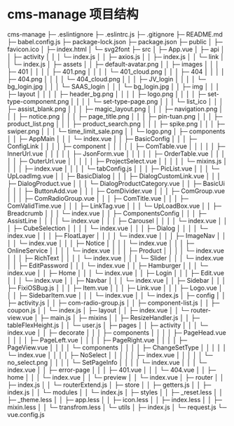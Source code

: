 # cms-manage 项目结构
cms-manage
├─ .eslintignore
├─ .eslintrc.js
├─ .gitignore
├─ README.md
├─ babel.config.js
├─ package-lock.json
├─ package.json
├─ public
│  ├─ favicon.ico
│  ├─ index.html
│  └─ svg2font
├─ src
│  ├─ App.vue
│  ├─ api
│  │  ├─ activity
│  │  │  └─ index.js
│  │  ├─ axios.js
│  │  ├─ index.js
│  │  └─ link
│  │     └─ index.js
│  ├─ assets
│  │  ├─ default-avatar.png
│  │  ├─ images
│  │  │  ├─ 401
│  │  │  │  ├─ 401.png
│  │  │  │  └─ 401_cloud.png
│  │  │  ├─ 404
│  │  │  │  ├─ 404.png
│  │  │  │  └─ 404_cloud.png
│  │  │  ├─ JV_login
│  │  │  │  └─ bg_login.jpg
│  │  │  └─ SAAS_login
│  │  │     └─ bg_login.jpg
│  │  ├─ img
│  │  │  ├─ layout
│  │  │  │  ├─ header_bg.png
│  │  │  │  ├─ logo.png
│  │  │  │  ├─ set-type-component.png
│  │  │  │  └─ set-type-page.png
│  │  │  └─ list_ico
│  │  │     ├─ assist_blank.png
│  │  │     ├─ magic_layout.png
│  │  │     ├─ navigation.png
│  │  │     ├─ notice.png
│  │  │     ├─ page_title.png
│  │  │     ├─ pin-tuan.png
│  │  │     ├─ product_list.png
│  │  │     ├─ product_search.png
│  │  │     ├─ spike.png
│  │  │     ├─ swiper.png
│  │  │     └─ time_limit_sale.png
│  │  └─ logo.png
│  ├─ components
│  │  ├─ AppMain
│  │  │  └─ index.vue
│  │  ├─ BasicConfig
│  │  │  ├─ ConfigLink
│  │  │  │  ├─ component
│  │  │  │  │  ├─ ComTable.vue
│  │  │  │  │  ├─ InnerUrl.vue
│  │  │  │  │  ├─ JsonForm.vue
│  │  │  │  │  ├─ OrderTable.vue
│  │  │  │  │  ├─ OuterUrl.vue
│  │  │  │  │  ├─ ProjectSelect.vue
│  │  │  │  │  └─ mixins.js
│  │  │  │  ├─ index.vue
│  │  │  │  └─ tabConfig.js
│  │  │  ├─ PicList.vue
│  │  │  └─ UpLoadImg.vue
│  │  ├─ BasicDialog
│  │  │  ├─ DialogCustomLink.vue
│  │  │  ├─ DialogProduct.vue
│  │  │  └─ DialogProductCategory.vue
│  │  ├─ BasicUi
│  │  │  ├─ ButtonAdd.vue
│  │  │  ├─ ComDivider.vue
│  │  │  ├─ ComGroup.vue
│  │  │  ├─ ComRadioGroup.vue
│  │  │  ├─ ComTitle.vue
│  │  │  ├─ ComValidTime.vue
│  │  │  ├─ LinkTag.vue
│  │  │  └─ UpLoadBox.vue
│  │  ├─ Breadcrumb
│  │  │  └─ index.vue
│  │  ├─ ComponentsConfig
│  │  │  ├─ AssistLine
│  │  │  │  └─ index.vue
│  │  │  ├─ Carousel
│  │  │  │  └─ index.vue
│  │  │  ├─ CubeSelection
│  │  │  │  └─ index.vue
│  │  │  ├─ Dialog
│  │  │  │  └─ index.vue
│  │  │  ├─ FloatLayer
│  │  │  │  └─ index.vue
│  │  │  ├─ ImageNav
│  │  │  │  └─ index.vue
│  │  │  ├─ Notice
│  │  │  │  └─ index.vue
│  │  │  ├─ OnlineService
│  │  │  │  └─ index.vue
│  │  │  ├─ Product
│  │  │  │  └─ index.vue
│  │  │  ├─ RichText
│  │  │  │  └─ index.vue
│  │  │  └─ Slider
│  │  │     └─ index.vue
│  │  ├─ EditPassword
│  │  │  └─ index.vue
│  │  ├─ Hamburger
│  │  │  └─ index.vue
│  │  ├─ Home
│  │  │  └─ index.vue
│  │  ├─ Login
│  │  │  ├─ Edit.vue
│  │  │  └─ index.vue
│  │  ├─ Navbar
│  │  │  └─ index.vue
│  │  ├─ Sidebar
│  │  │  ├─ FixiOSBug.js
│  │  │  ├─ Item.vue
│  │  │  ├─ Link.vue
│  │  │  ├─ Logo.vue
│  │  │  ├─ SidebarItem.vue
│  │  │  └─ index.vue
│  │  └─ index.js
│  ├─ config
│  │  ├─ activity.js
│  │  ├─ com-radio-group.js
│  │  ├─ component-list.js
│  │  ├─ coupon.js
│  │  └─ index.js
│  ├─ layout
│  │  ├─ index.vue
│  │  └─ router-view.vue
│  ├─ main.js
│  ├─ mixins
│  │  ├─ ResizeHandler.js
│  │  ├─ tableFlexHeight.js
│  │  └─ user.js
│  ├─ pages
│  │  ├─ activity
│  │  │  └─ index.vue
│  │  ├─ decorate
│  │  │  ├─ components
│  │  │  │  ├─ PageHead.vue
│  │  │  │  ├─ PageLeft.vue
│  │  │  │  ├─ PageRight.vue
│  │  │  │  ├─ PageView.vue
│  │  │  │  └─ components
│  │  │  │     ├─ ChangeSetType
│  │  │  │     │  └─ index.vue
│  │  │  │     ├─ NoSelect
│  │  │  │     │  ├─ index.vue
│  │  │  │     │  └─ no_select.png
│  │  │  │     └─ SetPageInfo
│  │  │  │        └─ index.vue
│  │  │  └─ index.vue
│  │  ├─ error-page
│  │  │  ├─ 401.vue
│  │  │  └─ 404.vue
│  │  ├─ home
│  │  │  └─ index.vue
│  │  └─ preview
│  │     └─ index.vue
│  ├─ router
│  │  ├─ index.js
│  │  └─ routerExtend.js
│  ├─ store
│  │  ├─ getters.js
│  │  ├─ index.js
│  │  └─ modules
│  │     └─ index.js
│  ├─ styles
│  │  ├─ _reset.less
│  │  ├─ _theme.less
│  │  ├─ app.less
│  │  ├─ icon.less
│  │  ├─ index.less
│  │  ├─ mixin.less
│  │  └─ transfrom.less
│  └─ utils
│     ├─ index.js
│     └─ request.js
└─ vue.config.js

```